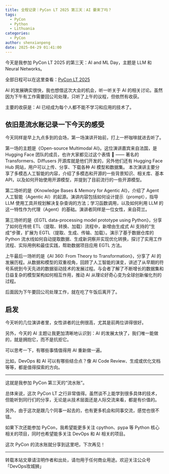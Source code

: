 ```yaml
---
title: 全程记录｜PyCon LT 2025 第三天：AI 要来了吗？
tags:
  - PyCon
  - Python
  - Lithuania
categories:
  - PyCon
author: shenxianpeng
date: 2025-04-29 01:41:00
---
```


今天是我参加 PyCon LT 2025 的第三天：AI and ML Day，主题是 LLM 和 Neural Networks。

全部日程可以在这里查看：[PyCon LT 2025](https://pretalx.com/pycon-lithuania-2025/schedule/)

AI 的发展确实很快，我也想借这次大会的机会，听一听关于 AI 的相关讨论。虽然因为下午有工作需要回公司处理，只听了上午的议程，但依然有收获。

主要的收获是：AI 已经成为每个人都不能不学习和应用的技术了。

<!--more-->

## 依旧是流水账记录一下今天的感受

今天同样是早上九点多到的会场，第一场演讲开始前，打上一杯咖啡就进去听了。

第一场的主题是《Open-source Multimodal AI》。这位演讲嘉宾来自法国，是 Hugging Face 团队的成员，也许大家都见过这个表情 🤗 —— 著名的 Transformers、Diffusers 开源库就是他们开发的，另外他们还有 Hugging Face Hub 网站，用户可以上传、分享、下载各种 AI 模型和数据集。
本次演讲主要分享了多模态人工智能的内容，介绍了多模态和开源的一些背景知识、相关库、基本 API，以及如何开始使用开源模型，并提到了目前流行的一些开源模型。

第二场听的是《Knowledge Bases & Memory for Agentic AI》，介绍了 Agent 人工智能（Agentic AI）的起源。演讲内容包括如何设计提示（prompt），指导 LLM 使用工具并规划解决复杂查询的方法；学习函数调用，以及如何利用 LLM 的这一特性作为代理（Agent）的基础。演讲者同样是一位女性，来自荷兰。

第三场听的是《EGTL data-processing model prototype using Python》，分享了如何在传统 ETL（提取、转换、加载）流程中，新增由生成式 AI 支持的“生成”步骤，扩展为 EGTL（提取、生成、传输、加载）。演示了基于数据仓库的 Python 流水线如何自动提取数据、生成新洞察并实现优化转换，探讨了实用工作流程、实际用例和最佳实践，帮助数据项目应用 EGTL 方法。

上午最后一场听的是《AI 360: From Theory to Transformation》，分享了 AI 的发展历程。从数据和模型的双重视角，回顾了人工智能的演变，讲述了从早期的符号系统到今天先进的数据驱动技术的发展过程。与会者了解了不断增长的数据集和日益复杂的模型架构如何相互作用，推动 AI 从理论好奇心变为全球创新催化剂的过程。

后面因为下午要回公司处理工作，就在吃了午饭后离开了。

## 启发

今天听的几位演讲者里，女性讲者的比例很高，尤其是前两位讲得很好。

另外，今天的 AI 主题让我更加清晰地认识到：AI 的发展太快了，我们唯一能做的，就是拥抱它，而不是抗拒它。

可以思考一下，有哪些事情值得用 AI 重新做一遍。

比如，DevOps 和 AI 可以有哪些结合点？像 AI Code Review、生成或优化文档等等，都是值得探索的方向。

---

这就是我参加 PyCon 第三天的“流水账”。

总体来说，这次 PyCon LT 之行非常值得。虽然谈不上能学到很多具体的技术，但能听到同行们的分享，无论是从技术层面还是人际交流来看，都是有价值的。

另外，由于这次是跟几个同事一起去的，也有更多机会和同事交流，感觉也很不错。

如果下次还能参加 PyCon，我希望能更多关注 cpython、pypa 等 Python 核心相关的项目，同时也希望能多关注 DevOps 和 AI 相关的项目。

这次 PyCon 的流水账就分享到这里吧，下次再见！

---

转载本站文章请注明作者和出处，请勿用于任何商业用途。欢迎关注公众号「DevOps攻城狮」
